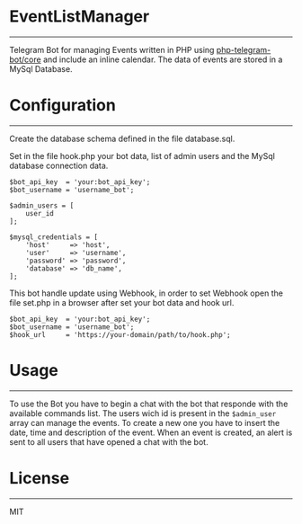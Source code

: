 # EventListManager
----
Telegram Bot for managing Events written in PHP using [php-telegram-bot/core](https://github.com/php-telegram-bot/core) and include an inline calendar. The data of events are stored in a MySql Database.

# Configuration
----
Create the database schema defined in the file database.sql.

Set in the file hook.php your bot data, list of admin users and the MySql database connection data. 
```
$bot_api_key  = 'your:bot_api_key';
$bot_username = 'username_bot';

$admin_users = [
    user_id
];

$mysql_credentials = [
    'host'     => 'host',
    'user'     => 'username',
    'password' => 'password',
    'database' => 'db_name',
];
```

This bot handle update using Webhook, in order to set Webhook open the file set.php in a browser after set your bot data and hook url.  
```
$bot_api_key  = 'your:bot_api_key';
$bot_username = 'username_bot';
$hook_url     = 'https://your-domain/path/to/hook.php'; 
```

# Usage
----
To use the Bot you have to begin a chat with the bot that responde with the available commands list.
The users wich id is present in the `$admin_user` array can manage the events. To create a new one you have to insert the date, time and description of the event. When an event is created, an alert is sent to all users that have opened a chat with the bot.

# License
----
MIT
